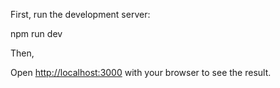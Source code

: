 First, run the development server:

npm run dev

Then, 

Open [http://localhost:3000](http://localhost:3000) with your browser to see the result.
